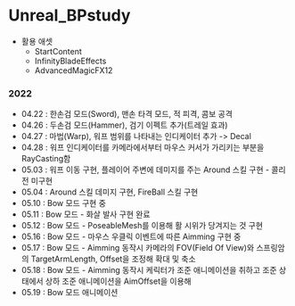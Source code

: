 # Unreal_BPstudy

* 활용 애셋
  - StartContent
  - InfinityBladeEffects
  - AdvancedMagicFX12

### 2022

- 04.22 : 한손검 모드(Sword), 맨손 타격 모드, 적 피격, 콤보 공격
- 04.26 : 두손검 모드(Hammer), 검기 이펙트 추가(트레일 효과)
- 04.27 : 마법(Warp), 워프 범위를 나타내는 인디케이터 추가 -> Decal
- 04.28 : 워프 인디케이터를 카메라에서부터 마우스 커서가 가리키는 부분을 RayCasting함
- 05.03 : 워프 이동 구현, 플레이어 주변에 데미지를 주는 Around 스킬 구현 - 콜리전 미구현
- 05.04 : Around 스킬 데미지 구현, FireBall 스킬 구현
- 05.10 : Bow 모드 구현 중
- 05.11 : Bow 모드 - 화살 발사 구현 완료
- 05.12 : Bow 모드 - PoseableMesh를 이용해 활 시위가 당겨지는 것 구현
- 05.16 : Bow 모드 - 마우스 우클릭 이벤트에 따른 Aimming 구현 중
- 05.17 : Bow 모드 - Aimming 동작시 카메라의 FOV(Field Of View)와 스프링암의 TargetArmLength, Offset을 조정해 확대 및 축소 
- 05.18 : Bow 모드 - Aimming 동작시 케릭터가 조준 애니메이션을 취하고 조준 상태에서 상하 조준 애니메이션을 AimOffset을 이용해
- 05.19 : Bow 모드 애니메이션  
